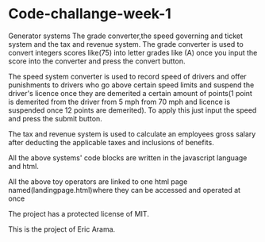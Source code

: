 # Code-challange-week-1
Generator systems
The grade converter,the speed governing and ticket system and the tax and revenue system. The grade converter is used to convert integers scores like(75) into letter grades like (A) once you input the score into the converter and press the convert button.

The speed system converter is used to record speed of drivers and offer punishments to drivers who go above certain speed limits and suspend the driver's licence once they are demerited a certain amount of points(1 point is demerited from the driver from 5 mph from 70 mph and licence is suspended once 12 points are demerited). To apply this just input the speed and press the submit button.

The tax and revenue system is used to calculate an employees gross salary after deducting the applicable taxes and inclusions of benefits.


All the above systems' code blocks are written in the javascript language and html. 

All the above toy operators are linked to one html page named(landingpage.html)where they can be accessed and operated at once

The project has a protected license of MIT.

This is the project of Eric Arama.
